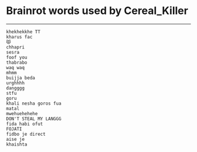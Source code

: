# Brainrot words used by Cereal_Killer
---
```
khekhekkhe TT
kharus fac
😾
chhapri
sesra
foof you
thabrabo
waq waq
mhmm
buijja beda
urghhhh
dangggg
stfu
goru
khali nesha goros fua
matal
mwehuehehehe
DON'T STEAL MY LANGGG
fida habi ofut
FOJATI
fidbo je direct
aise je
khaishta
```

